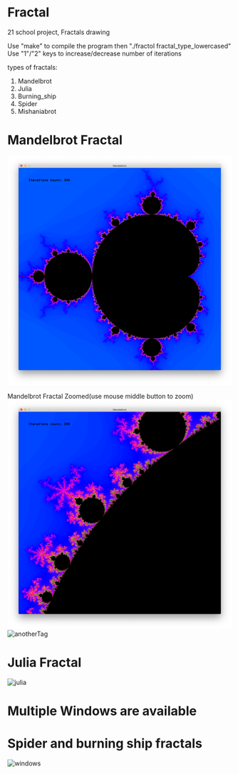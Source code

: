 # Fractal
21 school project, Fractals drawing

Use "make" to compile the program
then "./fractol fractal_type_lowercased"
Use "1"/"2" keys to increase/decrease number of iterations

types of fractals:
1. Mandelbrot
2. Julia
3. Burning_ship
4. Spider
5. Mishaniabrot

# Mandelbrot Fractal
![tag](https://github.com/theMishania/Fractal/blob/master/Screenshots/mandelbrot.png)

Mandelbrot Fractal Zoomed(use mouse middle button to zoom)
![anotherTag](https://github.com/theMishania/Fractal/blob/master/Screenshots/mandelbrotZoomed.png)
![anotherTag](https://github.com/theMishania/Fractal/blob/master/Screenshots/mandelbrotZoomed2x.png)

# Julia Fractal
![julia](https://github.com/theMishania/Fractal/blob/master/Screenshots/julia.png)

# Multiple Windows are available

# Spider and burning ship fractals 
![windows](https://github.com/theMishania/Fractal/blob/master/Screenshots/multipleWindows.png)
